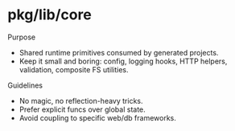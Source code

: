 # pkg/lib/core

Purpose
- Shared runtime primitives consumed by generated projects.
- Keep it small and boring: config, logging hooks, HTTP helpers, validation, composite FS utilities.

Guidelines
- No magic, no reflection-heavy tricks.
- Prefer explicit funcs over global state.
- Avoid coupling to specific web/db frameworks.
